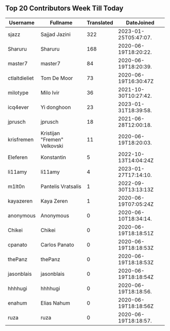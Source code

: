 ## Top 20 Contributors Week Till Today ##
|Username|Fullname|Translated|DateJoined|
|--------|--------|----------|----------|
|sjazz|Sajjad Jazini|322|2023-01-25T05:47:07.|
|Sharuru|Sharuru|168|2020-06-19T18:20:22.|
|master7|master7|84|2020-06-19T18:20:39.|
|ctlaltdieliet|Tom De Moor|73|2020-06-19T16:30:47Z|
|milotype|Milo Ivir|36|2021-10-30T10:27:42.|
|icq4ever|Yi donghoon|23|2023-01-31T18:39:58.|
|jprusch|jprusch|18|2021-06-28T12:00:18.|
|krisfremen|Kristijan "Fremen" Velkovski|11|2020-06-19T18:20:03.|
|Eleferen|Konstantin|5|2022-10-13T14:04:24Z|
|li11amy|li11amy|4|2023-01-27T17:14:10.|
|m1lt0n|Pantelis Vratsalis|1|2022-09-30T13:13:13Z|
|kayazeren|Kaya Zeren|1|2020-06-19T07:05:24Z|
|anonymous|Anonymous|0|2020-06-10T18:34:14.|
|Chikei|Chikei|0|2020-06-19T18:18:51Z|
|cpanato|Carlos Panato|0|2020-06-19T18:18:53Z|
|thePanz|thePanz|0|2020-06-19T18:18:53Z|
|jasonblais|jasonblais|0|2020-06-19T18:18:54Z|
|hhhhugi|hhhhugi|0|2020-06-19T18:18:56.|
|enahum|Elias  Nahum|0|2020-06-19T18:18:56Z|
|ruza|ruza|0|2020-06-19T18:18:57.|

